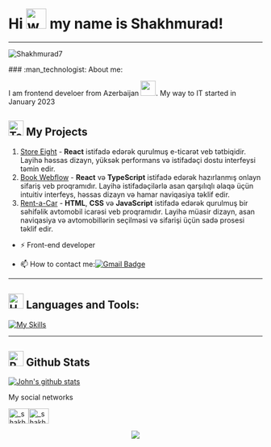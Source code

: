 
# Hi <img src="https://user-images.githubusercontent.com/72663882/171687151-bb31c996-c9d2-49c8-b593-734946893b23.gif" alt="waving hand gif" aria-hidden="true" width="40" /> my name is Shakhmurad!

---
<p align="left"> <img src="https://komarev.com/ghpvc/?username=Shakhmurad7&label=Profile%20views&color=0e75b6&style=flat" alt="Shakhmurad7" /> </p>
### :man_technologist: About me:

 
I am frontend develoer from Azerbaijan <img src="https://media.giphy.com/media/WUlplcMpOCEmTGBtBW/giphy.gif" width="30px">. My way to
 IT started in January 2023

[- Currently working on <a href="https://book-commerce-murex.vercel.app/">book commerce</a>]::
 
## <img src="https://raw.githubusercontent.com/Tarikul-Islam-Anik/Animated-Fluent-Emojis/master/Emojis/People/Technologist.png" alt="Technologist" width="30" height="30" /> My Projects
1. [Store Eight](https://book-webflow-shakhmurad.vercel.app/) - <b>React</b> istifadə edərək qurulmuş e-ticarət veb tətbiqidir. Layihə həssas dizayn, yüksək performans və istifadəçi dostu interfeysi təmin edir.
2. [Book Webflow](https://store-eight-xi.vercel.app/) - <b>React</b> və <b>TypeScript</b> istifadə edərək hazırlanmış onlayn sifariş veb proqramıdır. Layihə istifadəçilərlə asan qarşılıqlı əlaqə üçün intuitiv interfeys, həssas dizayn və hamar naviqasiya təklif edir. 
3. [Rent-a-Car](https://shakhmurad7.github.io/Rent-a-car/index.html) - <b>HTML</b>, <b>CSS</b> və <b>JavaScript</b> istifadə edərək qurulmuş bir səhifəlik avtomobil icarəsi veb proqramıdır. Layihə müasir dizayn, asan naviqasiya və avtomobillərin seçilməsi və sifarişi üçün sadə prosesi təklif edir. 

- :zap: Front-end developer

- :mailbox: How to contact me:[![Gmail Badge](https://img.shields.io/badge/-Gmail-red?style=flat&logo=Gmail&logoColor=white)](mailto:muradb356@gmail.com)



---

## <img src="https://raw.githubusercontent.com/Tarikul-Islam-Anik/Animated-Fluent-Emojis/master/Emojis/Objects/Hammer%20and%20Wrench.png" alt="Hammer and Wrench" width="30" height="30" /> **Languages and Tools:**  
[![My Skills](https://skillicons.dev/icons?i=html,css,tailwind,js,react,vite,ts,next,git,github,vscode)](#)

---
## <img src="https://raw.githubusercontent.com/Tarikul-Islam-Anik/Animated-Fluent-Emojis/master/Emojis/Travel%20and%20places/Rocket.png" alt="Rocket" width="30" height="30" /> Github Stats 
[![John's github stats](https://bad-apple-github-readme.vercel.app/api?username=Shakhmurad7&show_icons=true&count_private=true&line_height=20&icon_color=00b3ff&theme=blue-green&title_color=00b3ff)](#)

  My social networks
    <div style="display: flex;">
<a href="https://instagram.com/_shakhmurad_" target="blank"><img align="center" src="https://raw.githubusercontent.com/rahuldkjain/github-profile-readme-generator /master/src/images/icons/Social/instagram.svg" alt="_shakhmurad_" height="30" width="40" /></a> 
<a href="https://www.facebook.com/profile.php?id=100042071867830" target="blank"><img align="center" src="https://raw.githubusercontent.com/rahuldkjain/github-profile-readme-generator /master/src/images/icons/Social/facebook.svg" alt="_shakhmurad_" height="30" width="40" /></a>
    </div>

    
<p align="center" width="100%">
     <img src="https://capsule-render.vercel.app/api?type=waving&color=gradient&height=100&section=footer"/>
</p>

   
